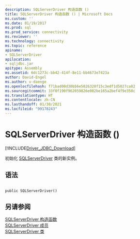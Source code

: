 ```yaml
---
description: SQLServerDriver 构造函数 ()
title: SQLServerDriver 构造函数 () | Microsoft Docs
ms.custom: ''
ms.date: 01/19/2017
ms.prod: sql
ms.prod_service: connectivity
ms.reviewer: ''
ms.technology: connectivity
ms.topic: reference
apiname:
- SQLServerDriver
apilocation:
- sqljdbc.jar
apitype: Assembly
ms.assetid: 6dc1273c-bb42-414f-8e11-bb4673e7423a
author: David-Engel
ms.author: v-daenge
ms.openlocfilehash: f71bad00d30b56e5026320f15c3edf1d5027ca82
ms.sourcegitcommit: 33f0f190f962059826e002be165a2bef4f9e350c
ms.translationtype: HT
ms.contentlocale: zh-CN
ms.lasthandoff: 01/30/2021
ms.locfileid: "99178243"
---
```

# <a name="sqlserverdriver-constructor-"></a>SQLServerDriver 构造函数 ()
[!INCLUDE[Driver_JDBC_Download](../../../includes/driver_jdbc_download.md)]

  初始化 [SQLServerDriver](../../../connect/jdbc/reference/sqlserverdriver-class.md) 类的新实例。  
  
## <a name="syntax"></a>语法  
  
```  
  
public SQLServerDriver()  
```  
  
## <a name="see-also"></a>另请参阅  
 [SQLServerDriver 构造函数](../../../connect/jdbc/reference/sqlserverdriver-constructors.md)   
 [SQLServerDriver 成员](../../../connect/jdbc/reference/sqlserverdriver-members.md)   
 [SQLServerDriver 类](../../../connect/jdbc/reference/sqlserverdriver-class.md)  
  
  
